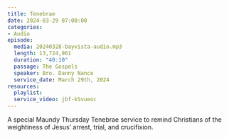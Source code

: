 ```yaml
---
title: Tenebrae
date: 2024-03-29 07:00:00
categories:
- Audio
episode:
  media: 20240328-bayvista-audio.mp3
  length: 13,724,961
  duration: "40:10"
  passage: The Gospels
  speaker: Bro. Danny Nance
  service_date: March 29th, 2024
resources:
  playlist:
  service_video: jbf-kSvueoc
---
```

A special Maundy Thursday Tenebrae service to remind Christians of the weightiness of Jesus’ arrest, trial, and crucifixion.